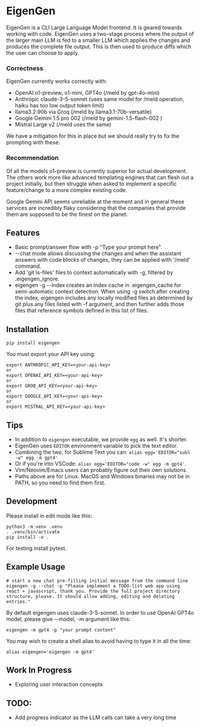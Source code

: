 EigenGen
========

EigenGen is a CLI Large Language Model frontend. It is geared towards working with code.
EigenGen uses a two-stage process where the output of the larger main LLM is fed to a smaller
LLM which applies the changes and produces the complete file output. This is then used to
produce diffs which the user can choose to apply.

### Correctness
EigenGen currently works correctly with:
  - OpenAI o1-preview, o1-mini, GPT4o (/meld by gpt-4o-mini)
  - Anthropic claude-3-5-sonnet (uses same model for /meld operation, haiku has too low output token limit)
  - llama3.2:90b via Groq (/meld by llama3.1-70b-versatile)
  - Google Gemini 1.5 pro 002 (/meld by gemini-1.5-flash-002 )
  - Mistral Large v2 (/meld uses the same)

We have a mitigation for this in place but we should really try to fix the prompting with these.


### Recommendation
Of all the models o1-preview is currently superior for actual development. The others
work more like advanced templating engines that can flesh out a project initially, but then struggle
when asked to implement a specific feature/change to a more complex existing code.

Google Gemini API seems unreliable at the moment and in general these services are incredibly flaky
considering that the companies that provide them are supposed to be the finest on the planet.

## Features

  - Basic prompt/answer flow with -p "Type your prompt here".
  - --chat mode allows discussing the changes and when the assistant answers with code blocks of changes,
    they can be applied with '/meld' command.
  - Add 'git ls-files' files to context automatically with -g, filtered by .eigengen_ignore.
  - eigengen -g --index creates an index cache in .eigengen_cache for semi-automatic context detection. When
    using -g switch after creating the index, eigengen includes any locally modified files as determined by git
    plus any files listed with -f argument, and then further adds those files that reference symbols defined in
    this list of files.


## Installation
```
pip install eigengen
```

You must export your API key using:
```
export ANTHROPIC_API_KEY=<your-api-key>
or
export OPENAI_API_KEY=<your-api-key>
or
export GROQ_API_KEY=<your-api-key>
or
export GOOGLE_API_KEY=<your-api-key>
or
export MISTRAL_API_KEY=<your-api-key>
```

## Tips

  - In addition to `eigengen` executable, we provide `egg` as well. It's shorter.
  - EigenGen uses `EDITOR` environment variable to pick the text editor.
  - Combining the two, for Sublime Text you can: `alias egg='EDITOR="subl -w" egg -m gpt4'`
  - Or if you're into VSCode: `alias egg='EDITOR="code -w" egg -m gpt4'`.
  - Vim/Neovim/Emacs users can probably figure out their own solutions.
  - Paths above are for Linux. MacOS and Windows binaries may not be in PATH, so you need to find them first.

## Development

Please install in edit mode like this:
```
python3 -m venv .venv
. .venv/bin/activate
pip install -e .
```

For testing install pytest.


## Example Usage

```
# start a new chat pre-filling initial message from the command line
eigengen -g --chat -p "Please implement a TODO-list web app using react + javascript, thank you. Provide the full project directory structure, please. It should allow adding, editing and deleting entries."
```

By default eigengen uses claude-3-5-sonnet. In order to use OpenAI GPT4o model, please give --model, -m argument
like this:
```
eigengen -m gpt4 -p "your prompt content"
```

You may wish to create a shell alias to avoid having to type it in all the time:
```
alias eigengen='eigengen -m gpt4'
```

## Work In Progress
  - Exploring user interaction concepts

## TODO:
  - Add progress indicator as the LLM calls can take a very long time
